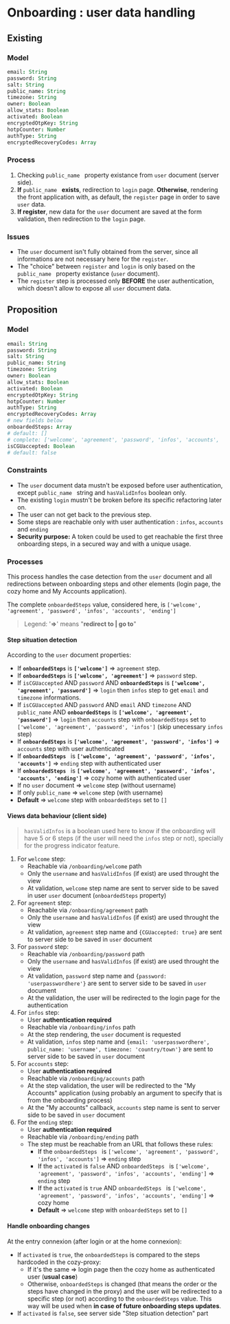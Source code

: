 # Onboarding : user data handling

## Existing

### Model

```coffee
email: String
password: String
salt: String
public_name: String
timezone: String
owner: Boolean
allow_stats: Boolean
activated: Boolean
encryptedOtpKey: String
hotpCounter: Number
authType: String
encryptedRecoveryCodes: Array
```

### Process

1. Checking ```public_name ``` property existance from ```user``` document (server side).
2. __If__ ```public_name ``` __exists__, redirection to ```login``` page. __Otherwise__, rendering the front application with, as default, the ```register``` page in order to save ```user``` data.
3. __If register__, new data for the ```user``` document are saved at the form validation, then redirection to the ```login``` page.

### Issues

* The ```user``` document isn't fully obtained from the server, since all informations are not necessary here for the ```register```.
* The "choice" between ```register``` and ```login``` is only based on the ```public_name ``` property existance (```user``` document).
* The ```register``` step is processed only __BEFORE__ the user authentication, which doesn't allow to expose all ```user``` document data.

## Proposition

### Model

```coffee
email: String
password: String
salt: String
public_name: String
timezone: String
owner: Boolean
allow_stats: Boolean
activated: Boolean
encryptedOtpKey: String
hotpCounter: Number
authType: String
encryptedRecoveryCodes: Array
# new fields below
onboardedSteps: Array
# default: []
# complete: ['welcome', 'agreement', 'password', 'infos', 'accounts', 'ending']
isCGUaccepted: Boolean
# default: false
```

### Constraints

* The ```user``` document data mustn't be exposed before user authentication, except ```public_name ``` string and ```hasValidInfos``` boolean only.
* The existing ```login``` mustn't be broken before its specific refactoring later on.
* The user can not get back to the previous step.
* Some steps are reachable only with user authentication : ```infos```, ```accounts``` and ```ending```
* __Security purpose:__ A token could be used to get reachable the first three onboarding steps, in a secured way and with a unique usage.

### Processes

This process handles the case detection from the ```user``` document and all redirections between onboarding steps and other elements (login page, the cozy home and My Accounts application).

The complete ```onboardedSteps``` value, considered here, is ```['welcome', 'agreement', 'password', 'infos', 'accounts', 'ending']```

> Legend:
> '__=>__' means "__redirect to | go to__"

#### Step situation detection

According to the ```user``` document properties:

* If __```onboardedSteps```__ is __```['welcome']```__ => ```agreement``` step.
* If __```onboardedSteps```__ is __```['welcome', 'agreement']```__ => ```password``` step.
* If ```isCGUaccepted``` AND ```password``` AND __```onboardedSteps```__ is __```['welcome', 'agreement', 'password']```__ => ```login``` then ```infos``` step to get ```email``` and ```timezone``` informations.
* If ```isCGUaccepted``` AND ```password``` AND ```email``` AND ```timezone``` AND ```public_name``` AND __```onboardedSteps```__ is __```['welcome', 'agreement', 'password']```__ => ```login``` then ```accounts``` step with ```onboardedSteps``` set to ```['welcome', 'agreement', 'password', 'infos']``` (skip unecessary ```infos``` step)
* If __```onboardedSteps```__ is __```['welcome', 'agreement', 'password', 'infos']```__ => ```accounts``` step with user authenticated
* If __```onboardedSteps ```__ is __```['welcome', 'agreement', 'password', 'infos', 'accounts']```__ => ```ending``` step with authenticated user
* If __```onboardedSteps ```__ is __```['welcome', 'agreement', 'password', 'infos', 'accounts', 'ending']```__ => cozy home with authenticated user
* If no ```user``` document => ```welcome``` step (without username)
* If only ```public_name``` => ```welcome``` step (with username)
* __Default__ => ```welcome``` step with ```onboardedSteps``` set to ```[]```

#### Views data behaviour (client side)

> ```hasValidInfos``` is a boolean used here to know if the onboarding will have 5 or 6 steps (if the user will need the ```infos``` step or not), specially for the progress indicator feature.

1. For ```welcome``` step:
    * Reachable via ```/onboarding/welcome``` path
    * Only the ```username``` and ```hasValidInfos``` (if exist) are used throught the view
    * At validation, ```welcome``` step name are sent to server side to be saved in user ```user``` document (```onboardedSteps``` property)
2. For ```agreement``` step:
    * Reachable via ```/onboarding/agreement``` path
    * Only the ```username``` and ```hasValidInfos``` (if exist) are used throught the view
    * At validation, ```agreement``` step name and ```{CGUaccepted: true}``` are sent to server side to be saved in ```user``` document
3. For ```password``` step:
    * Reachable via ```/onboarding/password``` path
    * Only the ```username``` and ```hasValidInfos``` (if exist) are used throught the view
    * At validation, ```password``` step name and ```{password: 'userpasswordhere'}``` are sent to server side to be saved in ```user``` document
    * At the validation, the user will be redirected to the login page for the authentication
4. For ```infos``` step:
    * User __authentication required__
    * Reachable via ```/onboarding/infos``` path
    * At the step rendering, the ```user``` document is requested
    * At validation, ```infos``` step name and ```{email: 'userpasswordhere', public_name: 'username', timezone: 'country/town'}``` are sent to server side to be saved in ```user``` document
5. For ```accounts``` step:
    * User __authentication required__
    * Reachable via ```/onboarding/accounts``` path
    * At the step validation, the user will be redirected to the "My Accounts" application (using probably an argument to specify that is from the onboarding process)
    * At the "My accounts" callback, ```accounts``` step name is sent to server side to be saved in ```user``` document
6. For the ```ending``` step:
    * User __authentication required__
    * Reachable via ```/onboarding/ending``` path
    * The step must be reachable from an URL that follows these rules:
        * If the ```onboardedSteps ``` is ```['welcome', 'agreement', 'password', 'infos', 'accounts']``` => ```ending``` step
        * If the ```activated``` is ```false``` AND ```onboardedSteps ``` is ```['welcome', 'agreement', 'password', 'infos', 'accounts', 'ending']``` => ```ending``` step
        * If the ```activated``` is ```true``` AND ```onboardedSteps ``` is ```['welcome', 'agreement', 'password', 'infos', 'accounts', 'ending']``` => cozy home
        * __Default__ => ```welcome``` step with ```onboardedSteps``` set to ```[]```

#### Handle onboarding changes

At the entry connexion (after login or at the home connexion):

* If ```activated``` is ```true```, the ```onboardedSteps``` is compared to the steps hardcoded in the cozy-proxy:
    * If it's the same => login page then the cozy home as authenticated user (__usual case__)
    * Otherwise, ```onboardedSteps``` is changed (that means the order or the steps have changed in the proxy) and the user will be redirected to a specific step (or not) according to the ```onboardedSteps``` value. This way will be used when __in case of future onboarding steps updates__.
* If ```activated``` is ```false```, see server side "Step situation detection" part
